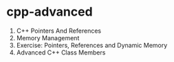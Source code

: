 # cpp-advanced

01. C++ Pointers And References 
02. Memory Management
03. Exercise: Pointers, References and Dynamic Memory
04. Advanced C++ Class Members
